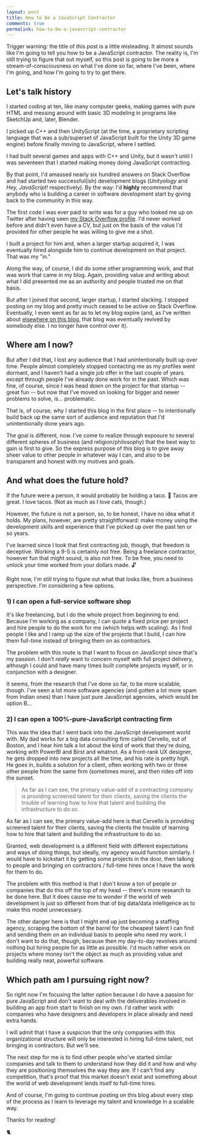 ```yaml
---
layout: post
title: How to Be a JavaScript Contractor
comments: true
permalink: how-to-be-a-javascript-contractor
---
```


Trigger warning: the title of this post is a little misleading. It almost sounds like I'm going to tell you how to be a JavaScript contractor. The reality is, I'm still trying to figure that out myself, so this post is going to be more a stream-of-consciousness on what I've done so far, where I've been, where I'm going, and how I'm going to try to get there.

## Let's talk history

I started coding at ten, like many computer geeks, making games with pure HTML and messing around with basic 3D modeling in programs like SketchUp and, later, Blender.

I picked up C++ and then UnityScript (at the time, a proprietary scripting language that was a sub/superset of JavaScript built for the Unity 3D game engine) before finally moving to JavaScript, where I settled.

I had built several games and apps with C++ and Unity, but it wasn't until I was seventeen that I started making money doing JavaScript contracting.

By that point, I'd amassed nearly six hundred answers on Stack Overflow and had started two successful(ish) development blogs (_Unityology_ and _Hey, JavaScript!_ respectively). By the way: I'd **highly** recommend that anybody who is building a career in software development start by giving back to the community in this way.

<!--break-->

The first code I was ever paid to write was for a guy who looked me up on Twitter after having seen [my Stack Overflow profile](https://stackoverflow.com/users/339852/elliot-bonneville). I'd never worked before and didn't even have a CV, but just on the basis of the value I'd provided for other people he was willing to give me a shot.

I built a project for him and, when a larger startup acquired it, I was eventually hired alongside him to continue development on that project. That was my "in."

Along the way, of course, I did do some other programming work, and that was work that came in my blog. Again, providing value and writing about what I did presented me as an authority and people trusted me on that basis.

But after I joined that second, larger startup, I started slacking. I stopped posting on my blog and pretty much ceased to be active on Stack Overflow. Eventually, I even went as far as to let my blog expire (and, as I've written about [elsewhere on this blog](hello-world), that blog was eventually revived by somebody else. I no longer have control over it).

## Where am I now?

But after I did that, I lost any audience that I had unintentionally built up over time. People almost completely stopped contacting me as my profiles went dormant, and I haven't had a single job offer in the last couple of years except through people I've already done work for in the past. Which was fine, of course, since I was head down on the project for that startup -- great fun -- but now that I've moved on looking for bigger and newer problems to solve, is... problematic.

That is, of course, why I started this blog in the first place -- to intentionally build back up the same sort of audience and reputation that I'd unintentionally done years ago.

The goal is different, now. I've come to realize through exposure to several different spheres of business (and religion/philosophy) that the best way to gain is first to give. So the express purpose of this blog is to give away sheer value to other people in whatever way I can, and also to be transparent and honest with my motives and goals. 

## And what does the future hold?

If the future were a person, it would probably be holding a taco. 🌮 Tacos are great. I love tacos. (Not as much as I love cats, though.)

However, the future is not a person, so, to be honest, I have no idea what it holds. My plans, however, are pretty straightforward: make money using the development skills and experience that I've picked up over the past ten or so years.

I've learned since I took that first contracting job, though, that freedom is deceptive. Working a 9-5 is certainly not free. Being a freelance contractor, however fun that might sound, is also not free. To be free, you need to unlock your time worked from your dollars made. 🔓

Right now, I'm still trying to figure out what that looks like, from a business perspective. I'm considering a few options.

### 1) I can open a full-service software shop

It's like freelancing, but I do the whole project from beginning to end. Because I'm working as a company, I can quote a fixed price per project and hire people to do the work for me (which helps with scaling). As I find people I like and I ramp up the size of the projects that I build, I can hire them full-time instead of bringing them on as contractors.

The problem with this route is that I want to focus on JavaScript since that's my passion. I don't _really_ want to concern myself with full project delivery, although I could and have many times built complete projects myself, or in conjunction with a designer.

It seems, from the research that I've done so far, to be more scalable, though. I've seen a lot more software agencies (and gotten a lot more spam from Indian ones) than I have just pure JavaScript agencies, which would be option B...

### 2) I can open a 100%-pure-JavaScript contracting firm

This was the idea that I went back into the JavaScript development world with. My dad works for a big data consulting firm called Cervello, out of Boston, and I hear him talk a lot about the kind of work that they're doing, working with PowerBI and Birst and whatnot. As a front-rank UX designer, he gets dropped into new projects all the time, and his rate is pretty high. He goes in, builds a solution for a client, often working with two or three other people from the same firm (sometimes more), and then rides off into the sunset.

> As far as I can see, the primary value-add of a contracting company is providing screened talent for their clients, saving the clients the trouble of learning how to hire that talent and building the infrastructure to do so.

As far as I can see, the primary value-add here is that Cervello is providing screened talent for their clients, saving the clients the trouble of learning how to hire that talent and building the infrastructure to do so.

Granted, web development is a different field with different expectations and ways of doing things, but ideally, my agency would function similarly. I would have to kickstart it by getting some projects in the door, then talking to people and bringing on contractors / full-time hires once I have the work for them to do.

The problem with this method is that I don't know a ton of people or companies that do this off the top of my head -- there's more research to be done here. But it does cause me to wonder if the world of web development is just so different from that of big data/data intelligence as to make this model unnecessary.

The other danger here is that I might end up just becoming a staffing agency, scraping the bottom of the barrel for the cheapest talent I can find and sending them on an individual basis to people who need my work. I don't want to do that, though, because then my day-to-day revolves around nothing but hiring people for as little as possible. I'd much rather work on projects where money isn't the object as much as providing value and building really neat, powerful software.

## Which path am I pursuing right now?

So right now I'm focusing the latter option because I do have a passion for pure JavaScript and don't want to deal with the deliverables involved in building an app from start to finish on my own. I'd rather work with companies who have designers and developers in place already and need extra hands.

I will admit that I have a suspicion that the only companies with this organizational structure will only be interested in hiring full-time talent, not bringing in contractors. But we'll see.

The next step for me is to find other people who've started similar companies and talk to them to understand how they did it and how and why they are positioning themselves the way they are. If I can't find any competition, that's proof that this market doesn't exist and something about the world of web development lends itself to full-time hires.

And of course, I'm going to continue posting on this blog about every step of the process as I learn to leverage my talent and knowledge in a scalable way.

Thanks for reading!

🐈

